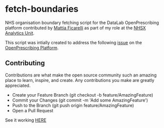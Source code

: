 # fetch-boundaries

NHS organisation boundary fetching script for the DataLab OpenPrescribing platform contributed by [Mattia Ficarelli](https://github.com/mattia-ficarelli) as part of my role at the [NHSX Analytics Unit](https://github.com/nhsx).

This script was intially created to address the following [issue](https://github.com/ebmdatalab/openprescribing/issues/3229) on the [OpenPrescribing Platform](https://openprescribing.net/).

## Contributing
Contributions are what make the open source community such an amazing place to learn, inspire, and create. Any contributions you make are greatly appreciated.

- Create your Feature Branch (git checkout -b feature/AmazingFeature)
- Commit your Changes (git commit -m 'Add some AmazingFeature')
- Push to the Branch (git push origin feature/AmazingFeature)
- Open a Pull Request

See it working [HERE](https://openprescribing.net/analyse/#org=CCG&numIds=0212000AA&denomIds=2.12&selectedTab=map)
